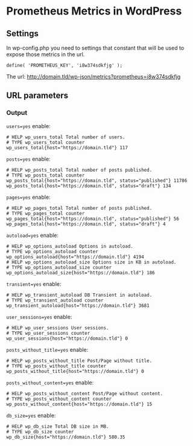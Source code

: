 # Prometheus Metrics in WordPress

## Settings  

In wp-config.php you need to settings that constant that will be used to expose those metrics in the url.

`define( 'PROMETHEUS_KEY', 'i8w374sdkfjg' );`

The url: http://domain.tld/wp-json/metrics?prometheus=i8w374sdkfjg

## URL parameters

### Output

`users=yes` enable:
```
# HELP wp_users_total Total number of users.
# TYPE wp_users_total counter
wp_users_total{host="https://domain.tld"} 117
```

`posts=yes` enable:
```
# HELP wp_posts_total Total number of posts published.
# TYPE wp_posts_total counter
wp_posts_total{host="https://domain.tld", status="published"} 11786
wp_posts_total{host="https://domain.tld", status="draft"} 134
```

`pages=yes` enable:
```
# HELP wp_pages_total Total number of posts published.
# TYPE wp_pages_total counter
wp_pages_total{host="https://domain.tld", status="published"} 56
wp_pages_total{host="https://domain.tld", status="draft"} 4
```

`autoload=yes` enable:
```
# HELP wp_options_autoload Options in autoload.
# TYPE wp_options_autoload counter
wp_options_autoload{host="https://domain.tld"} 4194
# HELP wp_options_autoload_size Options size in KB in autoload.
# TYPE wp_options_autoload_size counter
wp_options_autoload_size{host="https://domain.tld"} 186
```

`transient=yes` enable:
```
# HELP wp_transient_autoload DB Transient in autoload.
# TYPE wp_transient_autoload counter
wp_transient_autoload{host="https://domain.tld"} 3681
```

`user_sessions=yes` enable:
```
# HELP wp_user_sessions User sessions.
# TYPE wp_user_sessions counter
wp_user_sessions{host="https://domain.tld"} 0
```

`posts_without_title=yes` enable:
```
# HELP wp_posts_without_title Post/Page without title.
# TYPE wp_posts_without_title counter
wp_posts_without_title{host="https://domain.tld"} 0
```

`posts_without_content=yes` enable:
```
# HELP wp_posts_without_content Post/Page without content.
# TYPE wp_posts_without_content counter
wp_posts_without_content{host="https://domain.tld"} 15
```

`db_size=yes` enable:
```
# HELP wp_db_size Total DB size in MB.
# TYPE wp_db_size counter
wp_db_size{host="https://domain.tld"} 580.35
```
